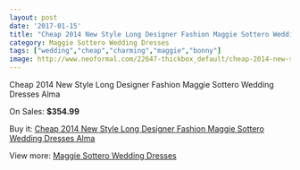```yaml
---
layout: post
date: '2017-01-15'
title: "Cheap 2014 New Style Long Designer Fashion Maggie Sottero Wedding Dresses Alma"
category: Maggie Sottero Wedding Dresses
tags: ["wedding","cheap","charming","maggie","bonny"]
image: http://www.neoformal.com/22647-thickbox_default/cheap-2014-new-style-long-designer-fashion-maggie-sottero-wedding-dresses-alma.jpg
---
```

Cheap 2014 New Style Long Designer Fashion Maggie Sottero Wedding Dresses Alma

On Sales: **$354.99**
<a href="https://www.neoformal.com/en/maggie-sottero-wedding-dresses-2014/7521-cheap-2014-new-style-long-designer-fashion-maggie-sottero-wedding-dresses-alma.html"><amp-img layout="responsive" width="600" height="600" src="//www.neoformal.com/22647-thickbox_default/cheap-2014-new-style-long-designer-fashion-maggie-sottero-wedding-dresses-alma.jpg" alt="Cheap 2014 New Style Long Designer Fashion Maggie Sottero Wedding Dresses Alma 0" /></a>
<a href="https://www.neoformal.com/en/maggie-sottero-wedding-dresses-2014/7521-cheap-2014-new-style-long-designer-fashion-maggie-sottero-wedding-dresses-alma.html"><amp-img layout="responsive" width="600" height="600" src="//www.neoformal.com/22648-thickbox_default/cheap-2014-new-style-long-designer-fashion-maggie-sottero-wedding-dresses-alma.jpg" alt="Cheap 2014 New Style Long Designer Fashion Maggie Sottero Wedding Dresses Alma 1" /></a>

Buy it: [Cheap 2014 New Style Long Designer Fashion Maggie Sottero Wedding Dresses Alma](https://www.neoformal.com/en/maggie-sottero-wedding-dresses-2014/7521-cheap-2014-new-style-long-designer-fashion-maggie-sottero-wedding-dresses-alma.html "Cheap 2014 New Style Long Designer Fashion Maggie Sottero Wedding Dresses Alma")

View more: [Maggie Sottero Wedding Dresses](https://www.neoformal.com/en/123-maggie-sottero-wedding-dresses-2014 "Maggie Sottero Wedding Dresses")